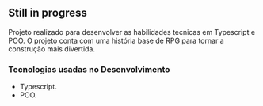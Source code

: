 ## Still in progress

Projeto realizado para desenvolver as habilidades tecnicas em Typescript e POO. O projeto conta com uma história base de RPG para tornar a construção mais divertida.

### Tecnologias usadas no Desenvolvimento

- Typescript.
- POO.